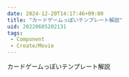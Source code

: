 ```yaml
---
date: 2024-12-20T14:17:46+09:00
title: "カードゲームっぽいテンプレート解説"
uid: 20220605202131
tags:
 - Component
 - Create/Movie
---
```


カードゲームっぽいテンプレート解説